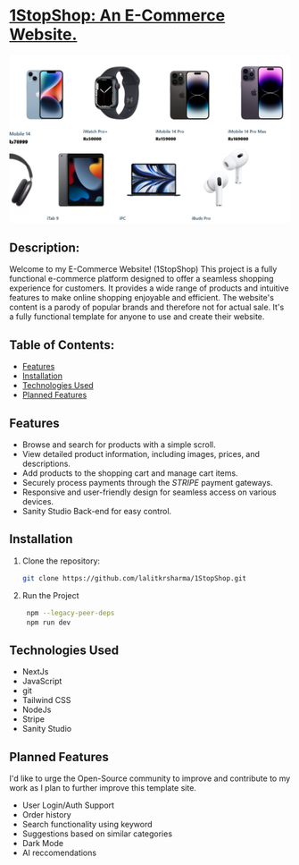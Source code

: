 # [1StopShop: An E-Commerce Website.](http://1-stop-shop.vercel.app/)

![Project Logo](https://github.com/lalitkrsharma/1StopShop/blob/master/preview%20img.png)

## Description:

Welcome to my E-Commerce Website! (1StopShop)
This project is a fully functional e-commerce platform designed to offer a seamless shopping experience for customers. It provides a wide range of products and intuitive features to make online shopping enjoyable and efficient. The website's content is a parody of popular brands and therefore not for actual sale. It's a fully functional template for anyone to use and create their website.

## Table of Contents:

- [Features](#features)
- [Installation](#installation)
- [Technologies Used](#technologies-used)
- [Planned Features](#planned-features)

## Features

- Browse and search for products with a simple scroll.
- View detailed product information, including images, prices, and descriptions.
- Add products to the shopping cart and manage cart items.
- Securely process payments through the *STRIPE* payment gateways.
- Responsive and user-friendly design for seamless access on various devices.
- Sanity Studio Back-end for easy control.
## Installation

1. Clone the repository:

   ```bash
   git clone https://github.com/lalitkrsharma/1StopShop.git
   
2. Run the Project
   ```bash
    npm --legacy-peer-deps
    npm run dev

## Technologies Used

  - NextJs
  - JavaScript
  - git
  - Tailwind CSS
  - NodeJs
  - Stripe
  - Sanity Studio

## Planned Features

  I'd like to urge the Open-Source community to improve and contribute to my work as I plan to further improve this template site.
  - User Login/Auth Support
  - Order history
  - Search functionality using keyword
  - Suggestions based on similar categories
  - Dark Mode
  - AI reccomendations
